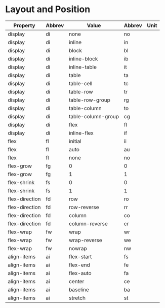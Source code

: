 # Layout and Position



| Property | Abbrev | Value | Abbrev | Unit |
|----------|--------|-------|--------|------|
| display  | di     |    none   |    no    |      |
| display  | di     |   inline   |  in      |      |
| display  | di     |    block   |  bl      |      |
| display  | di     |   inline-block   |   ib     |      |
| display  | di     |   inline-table   |   it     |      |
| display  | di     |   table   |   ta     |      |
| display  | di     |   table-cell   |   tc     |      |
| display  | di     |   table-row   |   tr     |      |
| display  | di     |   table-row-group   |   rg     |      |
| display  | di     |   table-column   |   to     |      |
| display  | di     |   table-column-group   |   cg     |      |
| display  | di     |   flex   |   fl     |      |
| display  | di     |   inline-flex   |   if     |      |
| flex  |   fl    |   initial   |   ii     |      |
| flex  |   fl    |   auto   |   au     |      |
| flex  |   fl    |   none   |   no     |      |
| flex-grow | fg | 0 | 0 |
| flex-grow | fg | 1 | 1 |
| flex-shrink | fs | 0 | 0 |
| flex-shrink | fs | 1 | 1 |
| flex-direction | fd | row | ro |
| flex-direction | fd | row-reverse | rr |
| flex-direction | fd | column | co |
| flex-direction | fd | column-reverse | cr |
| flex-wrap | fw |  wrap  | wr |
| flex-wrap | fw |  wrap-reverse  | we |
| flex-wrap | fw |  nowrap  | nw  |
| align-items | ai | flex-start	| fs |
| align-items | ai | flex-end	| fe |
| align-items | ai | flex-auto	 | fa |
| align-items | ai | center	|  ce |
| align-items | ai | baseline |	ba |
| align-items | ai | stretch  | st |



